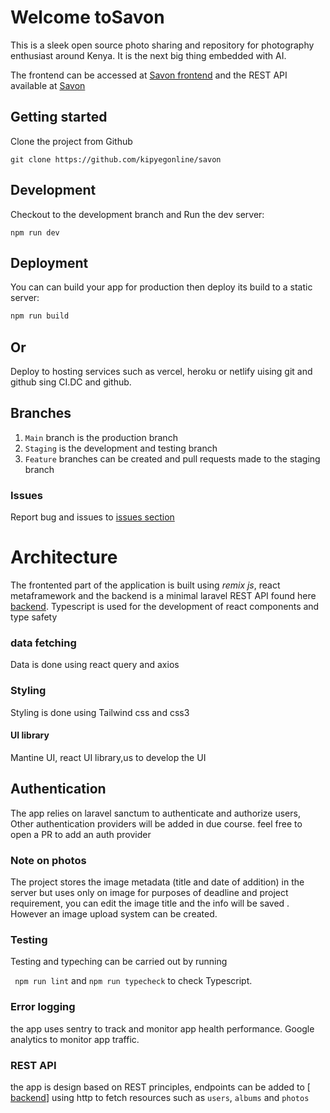 # Welcome toSavon

This is a sleek open source photo sharing and repository for photography enthusiast around Kenya. It is the next big thing embedded with AI.

The frontend can be accessed at [Savon frontend](https://savon-one.vercel.app/) and the REST API available at [Savon](savon.finwit.co/api)

## Getting started

Clone the project from Github

`git clone https://github.com/kipyegonline/savon`

## Development

Checkout to the development branch and Run the dev server:

```shellscript
npm run dev
```

## Deployment

You can can build your app for production then deploy its build to a static server:

```sh
npm run build
```

## Or

Deploy to hosting services such as vercel, heroku or netlify uising git and github sing CI.DC and github.

## Branches

1. `Main` branch is the production branch
2. `Staging` is the development and testing branch
3. `Feature` branches can be created and pull requests made to the staging branch

### Issues

Report bug and issues to [issues section](https://github.com/kipyegonline/savon)

# Architecture

The frontented part of the application is built using _remix js_, react metaframework and the backend is a minimal laravel REST API found here [backend](https://savon.finwit.co/api). Typescript is used for the development of react components and type safety

### data fetching

Data is done using react query and axios

### Styling

Styling is done using Tailwind css and css3

#### UI library

Mantine UI, react UI library,us to develop the UI

## Authentication

The app relies on laravel sanctum to authenticate and authorize users, Other authentication providers will be added in due course. feel free to open a PR to add an auth provider

### Note on photos

The project stores the image metadata (title and date of addition) in the server but uses only on image for purposes of deadline and project requirement, you can edit the image title and the info will be saved . However an image upload system can be created.

### Testing

Testing and typeching can be carried out by running

` npm run lint` and `npm run typecheck` to check Typescript.

### Error logging

the app uses sentry to track and monitor app health performance. Google analytics to monitor app traffic.

### REST API

the app is design based on REST principles, endpoints can be added to [ [backend](https://savon.finwit.co/api)] using http to fetch resources such as `users`, `albums` and `photos`
